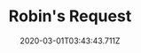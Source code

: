 ---
templateKey: blog-post
featuredpost: false
date: 2020-03-01T03:43:43.711Z
featuredimage: /img/quest_bg6.png
imgBg: quest_bg6
title: Robin's Request
description: Robin needs 10 pieces of Hardwood
reward: 500 & 1 Friendship heart
tags:
  - Mail Winter 21 Bring Robin 10 Hardwood
---